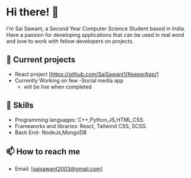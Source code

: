 # Hi there! 👋

I'm Sai Sawant, a Second Year Computer Science Student based in India. Have a passion for developing applications that can be used in real word and love to work with fellow developers on projects.

## 🔭 Current projects
- React project [https://github.com/SaiSawant1/KeeperApp/]
- Currently Working on few
  -Social media app 
  - will be live when completed

## 🌱 Skills

- Programming languages: C++,Python,JS,HTML,CSS.
- Frameworks and libraries: React, Tailwind CSS, SCSS.
- Back End- NodeJs,MongoDB 

## 📫 How to reach me

- Email: [saisawant2003@gmail.com]


<!---
SaiSawant1/SaiSawant1 is a ✨ special ✨ repository because its `README.md` (this file) appears on your GitHub profile.
You can click the Preview link to take a look at your changes.
--->
